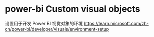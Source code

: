 # power-bi Custom visual objects

设置用于开发 Power BI 视觉对象的环境
https://learn.microsoft.com/zh-cn/power-bi/developer/visuals/environment-setup
